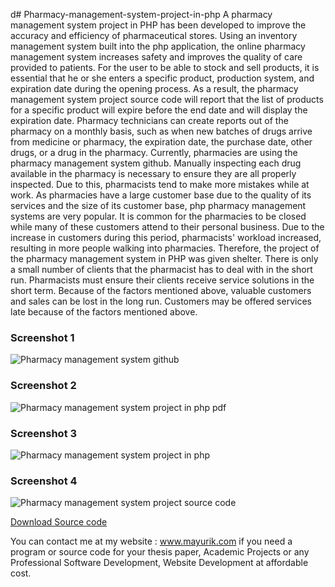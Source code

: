 d# Pharmacy-management-system-project-in-php
 A pharmacy management system project in PHP has been developed to improve the accuracy and efficiency of pharmaceutical stores. Using an inventory management system built into the php application, the online pharmacy management system increases safety and improves the quality of care provided to patients. For the user to be able to stock and sell products, it is essential that he or she enters a specific product, production system, and expiration date during the opening process. As a result, the pharmacy management system project source code will report that the list of products for a specific product will expire before the end date and will display the expiration date. Pharmacy technicians can create reports out of the pharmacy on a monthly basis, such as when new batches of drugs arrive from medicine or pharmacy, the expiration date, the purchase date, other drugs, or a drug in the pharmacy. Currently, pharmacies are using the pharmacy management system github. Manually inspecting each drug available in the pharmacy is necessary to ensure they are all properly inspected. Due to this, pharmacists tend to make more mistakes while at work.  As pharmacies have a large customer base due to the quality of its services and the size of its customer base, php pharmacy management systems are very popular. It is common for the pharmacies to be closed while many of these customers attend to their personal business. Due to the increase in customers during this period, pharmacists' workload increased, resulting in more people walking into pharmacies. Therefore, the project of the pharmacy management system in PHP was given shelter. There is only a small number of clients that the pharmacist has to deal with in the short run. Pharmacists must ensure their clients receive service solutions in the short term. Because of the factors mentioned above, valuable customers and sales can be lost in the long run. Customers may be offered services late because of the factors mentioned above.

<h3> Screenshot 1</h3>
<img src="https://www.mayurik.com/uploads/P0349/Pharmacy%20management%20system%20github.jpg" alt="Pharmacy management system github">

<h3>Screenshot 2</h3>
<img src="https://www.mayurik.com/uploads/P0349/Pharmacy%20management%20system%20project%20in%20php%20pdf.jpg" alt="Pharmacy management system project in php pdf">


<h3>Screenshot 3 </h3>
<img src="https://www.mayurik.com/uploads/P0349/Pharmacy%20management%20system%20project%20in%20php.jpg" alt="Pharmacy management system project in php">


<h3>Screenshot 4 </h3>
<img src="https://www.mayurik.com/uploads/P0349/Pharmacy%20management%20system%20project%20source%20code.jpg" alt="Pharmacy management system project source code">



<a href="https://github.com/mayuri339/Pharmacy-management-system-project-in-php/edit/main/README.md">Download Source code</a>

You can contact me at my website : www.mayurik.com if you need a program or source code for your thesis paper, Academic Projects or any Professional Software Development, Website Development at affordable cost.
